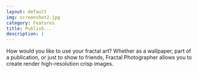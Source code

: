 ```yaml
---
layout: default
img: screenshot2.jpg
category: Features
title: Publish...
description: |
---
```

  How would you like to use your fractal art? Whether as a wallpaper, part of a publication, or just to show to friends, Fractal Photographer allows you to create render high-resolution crisp images.
